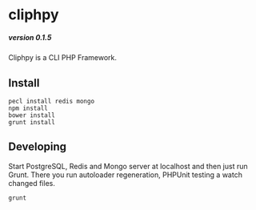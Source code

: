 cliphpy
=======

##### version 0.1.5

Cliphpy is a CLI PHP Framework.

Install
-------

```
pecl install redis mongo
npm install
bower install
grunt install
```

Developing
----------
Start PostgreSQL, Redis and Mongo server at localhost and then just run Grunt.
There you run autoloader regeneration, PHPUnit testing a watch changed files.

```
grunt
```
